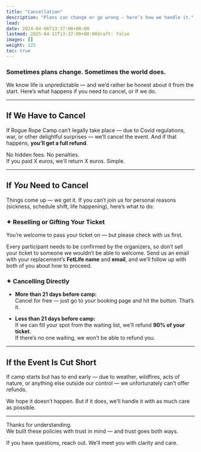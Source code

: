 ```yaml
---
title: "Cancellation"
description: "Plans can change or go wrong — here’s how we handle it."
lead: 
date: 2024-04-06T13:37:00+00:00
lastmod: 2025-04-11T13:37:00+00:00draft: false
images: []
weight: 125
toc: true
---
```


### Sometimes plans change. Sometimes the world does.

We know life is unpredictable — and we’d rather be honest about it from the start. Here’s what happens if you need to cancel, or if we do.

---

## If We Have to Cancel

If Rogue Rope Camp can’t legally take place — due to Covid regulations, war, or other delightful surprises — we’ll cancel the event. And if that happens, **you’ll get a full refund**.

No hidden fees. No penalties.  
If you paid X euros, we’ll return X euros. Simple.

---

## If *You* Need to Cancel

Things come up — we get it. If you can’t join us for personal reasons (sickness, schedule shift, life happening), here’s what to do:

### ✦ Reselling or Gifting Your Ticket

You’re welcome to pass your ticket on — but please check with us first.

Every participant needs to be confirmed by the organizers, so don’t sell your ticket to someone we wouldn’t be able to welcome. Send us an email with your replacement’s **FetLife name** and **email**, and we’ll follow up with both of you about how to proceed.

### ✦ Cancelling Directly

- **More than 21 days before camp:**  
  Cancel for free — just go to your booking page and hit the button. That’s it.

- **Less than 21 days before camp:**  
  If we can fill your spot from the waiting list, we’ll refund **90% of your ticket**.  
  If there’s no one waiting, we won’t be able to refund you.

---

## If the Event Is Cut Short

If camp starts but has to end early — due to weather, wildfires, acts of nature, or anything else outside our control — we unfortunately can’t offer refunds.

We hope it doesn’t happen. But if it does, we’ll handle it with as much care as possible.

---

Thanks for understanding.  
We built these policies with trust in mind — and trust goes both ways.

If you have questions, reach out. We’ll meet you with clarity and care.
